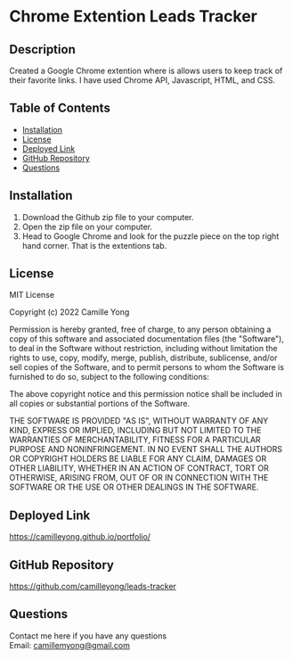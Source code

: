 # Chrome Extention Leads Tracker

## Description
Created a Google Chrome extention where is allows users to keep track of their favorite links. I have used Chrome API, Javascript, HTML, and CSS.

## Table of Contents 

- [Installation](#installation)
- [License](#license)
- [Deployed Link](#deployed-link)
- [GitHub Repository](#github-repository)
- [Questions](#questions)

## Installation
1. Download the Github zip file to your computer.
2. Open the zip file on your computer.
3. Head to Google Chrome and look for the puzzle piece on the top right hand corner. That is the extentions tab.
## License
MIT License

Copyright (c) 2022 Camille Yong 

Permission is hereby granted, free of charge, to any person obtaining a copy
of this software and associated documentation files (the "Software"), to deal
in the Software without restriction, including without limitation the rights
to use, copy, modify, merge, publish, distribute, sublicense, and/or sell
copies of the Software, and to permit persons to whom the Software is
furnished to do so, subject to the following conditions:

The above copyright notice and this permission notice shall be included in all
copies or substantial portions of the Software.

THE SOFTWARE IS PROVIDED "AS IS", WITHOUT WARRANTY OF ANY KIND, EXPRESS OR
IMPLIED, INCLUDING BUT NOT LIMITED TO THE WARRANTIES OF MERCHANTABILITY,
FITNESS FOR A PARTICULAR PURPOSE AND NONINFRINGEMENT. IN NO EVENT SHALL THE
AUTHORS OR COPYRIGHT HOLDERS BE LIABLE FOR ANY CLAIM, DAMAGES OR OTHER
LIABILITY, WHETHER IN AN ACTION OF CONTRACT, TORT OR OTHERWISE, ARISING FROM,
OUT OF OR IN CONNECTION WITH THE SOFTWARE OR THE USE OR OTHER DEALINGS IN THE
SOFTWARE.

## Deployed Link
https://camilleyong.github.io/portfolio/

## GitHub Repository
https://github.com/camilleyong/leads-tracker

## Questions
Contact me here if you have any questions
<br>
Email: camillemyong@gmail.com